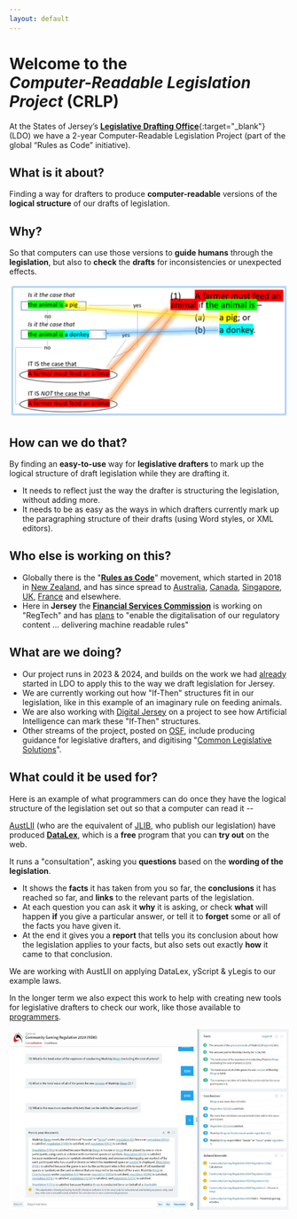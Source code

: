 ```yaml
---
layout: default
---
```


# <span>Welcome to the</span> <br><em>Computer-Readable Legislation Project</em> (CRLP)

At the States of Jersey’s [**Legislative Drafting Office**](https://www.gov.je/Government/NonexecLegal/StatesGreffe/Pages/LegislativeDraftingOffice.aspx){:target="_blank"} (LDO) we have a 2-year Computer-Readable Legislation Project (part of the global “Rules as Code” initiative).

## What is it about?

Finding a way for drafters to produce **computer-readable** versions of the **logical structure** of our drafts of legislation.

## Why?

So that computers can use those versions to **guide humans** through the **legislation**, but also to **check** the **drafts** for inconsistencies or unexpected effects.

![A diagram showing the if-this-then-that structure of a piece of legislation](/images/ifttt-example.png)

## How can we do that?

By finding an **easy-to-use** way for **legislative drafters** to mark up the logical structure of draft legislation while they are drafting it.

- It needs to reflect just the way the drafter is structuring the legislation, without adding more.
- It needs to be as easy as the ways in which drafters currently mark up the paragraphing structure of their drafts (using Word styles, or XML editors).

## Who else is working on this?

- Globally there is the "[**Rules as Code**](https://github.com/Rules-as-Code-League/RaC-Handbook/wiki/1-Introduction:-What-is-Rules-as-Code%3F)" movement, which started in 2018 in [New Zealand](https://www.youtube.com/watch?v=S4KWlmQBAc0&list=PLxI6pLSZVXTp3BA9IBK-Q_yZukyImMcnq&index=6), and has since spread to [Australia](https://www.nsw.gov.au/media-releases/digitising-rules-of-government-to-make-compliance-easy), [Canada](https://csps-efpc.gc.ca/video/rules-as-code-1-eng.aspx), [Singapore](https://www.youtube.com/watch?v=NEjrV4Wwyh8), [UK](https://azwyner.info/2020/03/02/rules-as-code/), [France](https://github.com/openfisca/openfisca-france/) and elsewhere.
- Here in **Jersey** the [**Financial Services Commission**](https://www.jerseyfsc.org/) is working on "RegTech" and has [plans](https://www.jerseyfsc.org/media/5699/the-regtech-opportunity.pdf) to "enable the digitalisation of our regulatory content ... delivering machine readable rules"

## What are we doing?

- Our project runs in 2023 & 2024, and builds on the work we had [already](https://legislativedrafter.wordpress.com/2022/08/06/gathering-the-public-output-on-rac-from-jersey-ldo/) started in LDO to apply this to the way we draft legislation for Jersey.
- We are currently working out how "If-Then" structures fit in our legislation, like in this example of an imaginary rule on feeding animals.
- We are also working with [Digital Jersey](https://www.digital.je/) on a project to see how Artificial Intelligence can mark these "If-Then" structures.
- Other streams of the project, posted on [OSF](https://osf.io/yzf6x/), include producing guidance for legislative drafters, and digitising "[Common Legislative Solutions](https://www.gov.uk/government/publications/common-legislative-solutions-a-guide-to-tackling-recurring-policy-issues-in-legislation)".

## What could it be used for?

Here is an example of what programmers can do once they have the logical structure of the legislation set out so that a computer can read it --

[AustLII](http://www.austlii.edu.au/) (who are the equivalent of [JLIB](https://www.jerseylaw.je/laws/current/), who publish our legislation) have produced [**DataLex**](https://datalex.org/), which is a **free** program that you can **try out** on the web.

It runs a "consultation", asking you **questions** based on the **wording of the legislation**.

- It shows the **facts** it has taken from you so far, the **conclusions** it has reached so far, and **links** to the relevant parts of the legislation.
- At each question you can ask it **why** it is asking, or check **what** will happen **if** you give a particular answer, or tell it to **forget** some or all of the facts you have given it.
- At the end it gives you a **report** that tells you its conclusion about how the legislation applies to your facts, but also sets out exactly **how** it came to that conclusion.

We are working with AustLII on applying DataLex, yScript & yLegis to our example laws.

In the longer term we also expect this work to help with creating new tools for legislative drafters to check our work, like those available to [programmers](https://ssrn.com/abstract=4556959).

![An example of a DataLex consultation](/images/datalex-example.jpg)
